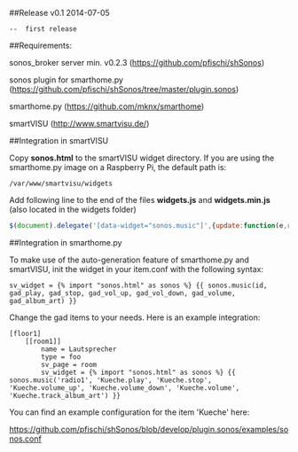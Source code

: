 ##Release
  v0.1  2014-07-05
    
    --  first release

##Requirements:

  sonos_broker server min. v0.2.3 (https://github.com/pfischi/shSonos)
  
  sonos plugin for smarthome.py (https://github.com/pfischi/shSonos/tree/master/plugin.sonos)
  
  smarthome.py (https://github.com/mknx/smarthome)
  
  smartVISU (http://www.smartvisu.de/)
  
  
##Integration in smartVISU

Copy **sonos.html** to the smartVISU widget directory. If you are using the smarthome.py image on a Raspberry Pi, the
default path is:

```
/var/www/smartvisu/widgets
```

Add following line to the end of the files **widgets.js** and **widgets.min.js** (also located in the widgets folder)

```JavaScript
$(document).delegate('[data-widget="sonos.music"]',{update:function(e,r){document.getElementById(this.id).src=r.toString()+'?_=' + new Date().getTime();}});
```

##Integration in smarthome.py

To make use of the auto-generation feature of smarthome.py and smartVISU, init the widget in your item.conf with the 
following syntax:

```
sv_widget = {% import "sonos.html" as sonos %} {{ sonos.music(id, gad_play, gad_stop, gad_vol_up, gad_vol_down, gad_volume, gad_album_art) }}
```

Change the gad items to your needs. Here is an example integration:

```
[floor1]
    [[room1]]
        name = Lautsprecher
        type = foo
        sv_page = room
        sv_widget = {% import "sonos.html" as sonos %} {{ sonos.music('radio1', 'Kueche.play', 'Kueche.stop', 'Kueche.volume_up', 'Kueche.volume_down', 'Kueche.volume', 'Kueche.track_album_art') }}
```

You can find an example configuration for the item 'Kueche' here:

https://github.com/pfischi/shSonos/blob/develop/plugin.sonos/examples/sonos.conf

 
